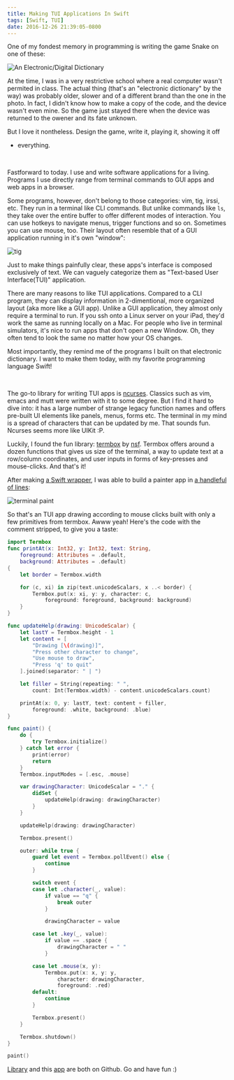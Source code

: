 ```yaml
---
title: Making TUI Applications In Swift
tags: [Swift, TUI]
date: 2016-12-26 21:39:05-0800
---
```


One of my fondest memory in programming is writing the game Snake on one of
these:

![An Electronic/Digital Dictionary]({{site.url}}/assets/2016/12/e-dictionary.jpg)

At the time, I was in a very restrictive school where a real computer wasn't
permited in class. The actual thing (that's an "electronic dictionary" by the
way) was probably older, slower and of a different brand than the one in the
photo. In fact, I didn't know how to make a copy of the code, and the device
wasn't even mine. So the game just stayed there when the device was returned to
the owener and its fate unknown.

But I love it nontheless. Design the game, write it, playing it, showing it off
- everything.

<br />

Fastforward to today. I use and write software applications for a living.
Programs I use directly range from terminal commands to GUI apps and web apps in
a browser.

Some programs, however, don't belong to those categories: vim, tig, irssi, etc.
They run in a terminal like CLI commands. But unlike commands like `ls`, they
take over the entire buffer to offer different modes of interaction. You can
use hotkeys to navigate menus, trigger functions and so on.  Sometimes you can
use mouse, too. Their layout often resemble that of a GUI application running in
it's own "window":

![tig]({{site.url}}/assets/2016/12/tig.png)

Just to make things painfully clear, these apps's interface is composed
exclusively of text. We can vaguely categorize them as "Text-based User
Interface(TUI)" application.

There are many reasons to like TUI applications. Compared to a CLI program,
they can display information in 2-dimentional, more organized layout (aka more
like a GUI app). Unlike a GUI application, they almost only require a terminal
to run. If you ssh onto a Linux server on your iPad, they'd work the same as
running locally on a Mac. For people who live in terminal simulators, it's nice
to run apps that don't open a new Window. Oh, they often tend to look the same
no matter how your OS changes.

Most importantly, they remind me of the programs I built on that electronic
dictionary. I want to make them today, with my favorite programming language
Swift!

<br />

The go-to library for writing TUI apps is [ncurses][]. Classics such as vim,
emacs and mutt were written with it to some degree. But I find it hard to dive
into: it has a large number of strange legacy function names and offers
pre-built UI elements like panels, menus, forms etc. The terminal in my mind is
a spread of characters that can be updated by me. That sounds fun. Ncurses seems
more like UIKit :P.

Luckily, I found the fun library: [termbox][] by [nsf][]. Termbox offers around
a dozen functions that gives us size of the terminal, a way to update text at
a row/column coordinates, and user inputs in forms of key-presses and
mouse-clicks. And that's it!

After making [a Swift wrapper][wrapper], I was able to build a painter app in
[a handleful of lines][terminal-paint]:

![terminal paint]({{site.url}}/assets/2016/12/terminal-paint.png)

So that's an TUI app drawing according to mouse clicks built with only a few
primitives from termbox. Awww yeah! Here's the code with the comment stripped,
to give you a taste:

```swift
import Termbox
func printAt(x: Int32, y: Int32, text: String,
    foreground: Attributes = .default,
    background: Attributes = .default)
{
    let border = Termbox.width

    for (c, xi) in zip(text.unicodeScalars, x ..< border) {
        Termbox.put(x: xi, y: y, character: c,
            foreground: foreground, background: background)
    }
}

func updateHelp(drawing: UnicodeScalar) {
    let lastY = Termbox.height - 1
    let content = [
        "Drawing [\(drawing)]",
        "Press other character to change",
        "Use mouse to draw",
        "Press 'q' to quit"
    ].joined(separator: " | ")

    let filler = String(repeating: " ",
        count: Int(Termbox.width) - content.unicodeScalars.count)

    printAt(x: 0, y: lastY, text: content + filler,
        foreground: .white, background: .blue)
}

func paint() {
    do {
        try Termbox.initialize()
    } catch let error {
        print(error)
        return
    }
    Termbox.inputModes = [.esc, .mouse]

    var drawingCharacter: UnicodeScalar = "." {
        didSet {
            updateHelp(drawing: drawingCharacter)
        }
    }

    updateHelp(drawing: drawingCharacter)

    Termbox.present()

    outer: while true {
        guard let event = Termbox.pollEvent() else {
            continue
        }

        switch event {
        case let .character(_, value):
            if value == "q" {
                break outer
            }

            drawingCharacter = value

        case let .key(_, value):
            if value == .space {
                drawingCharacter = " "
            }

        case let .mouse(x, y):
            Termbox.put(x: x, y: y,
                character: drawingCharacter,
                foreground: .red)
        default:
            continue
        }

        Termbox.present()
    }

    Termbox.shutdown()
}

paint()
```

[Library][wrapper] and this [app][terminal-paint] are both on Github. Go and
have fun :)

[ncurses]: https://www.gnu.org/software/ncurses/
[termbox]: https://github.com/nsf/termbox
[nsf]: https://github.com/nsf
[wrapper]: https://github.com/dduan/Termbox
[terminal-paint]: https://github.com/dduan/TerminalPaint
